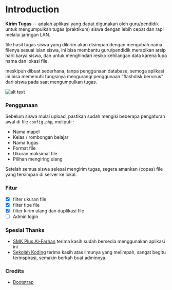 # Introduction
**Kirim Tugas** -- adalah aplikasi yang dapat digunakan oleh guru/pendidik untuk mengumpulkan tugas (praktikum) siswa dengan lebih cepat dan rapi melalui jaringan LAN.

file hasil tugas siswa yang dikirim akan disimpan dengan mengubah nama filenya sesuai isian siswa, ini bisa membantu guru/pendidik merapikan arsip haril karya siswa, dan untuk menghindari resiko kehilangan data karena lupa nama dan lokasi file.

meskipun dibuat sederhana, tanpa penggunaan database, semoga aplikasi ini bisa memenuhi fungsinya mengurangi penggunaan "flashdisk bervirus" dari siswa pada saat mengumpulkan tugas.


![alt text](https://preview.ibb.co/kKPZiQ/Screenshot_from_2017_07_01_15_30_01.png "Preview")

### Penggunaan
Sebelum siswa mulai upload, pastikan sudah mengisi beberapa pengaturan awal di file ```config.php```, meliputi :
- Nama mapel
- Kelas / rombongan belajar
- Nama tugas
- Format file
- Ukuran maksimal file
- Pilihan mengiring ulang

Setelah semua siswa selesai mengirim tugas, segera amankan (copas) file yang tersimpan di server ke lokal.

### Fitur
- [x] filter ukuran file
- [x] filter tipe file
- [x] filter kirim ulang dan duplikasi file
- [ ] Admin login

### Spesial Thanks
- [SMK Plus Al-Farhan](http://smkplusalfarhan.sch.id/)
terima kasih sudah bersedia menggunakan aplikasi ini
- [Sekolah Koding](http://sekolahkoding.com/)
terima kasih atas ilmunya yang melimpah, sangat begitu terinspirasi, semakin berkah buat adminnya.


### Credits
- [Bootstrap](http://getbootstrap.com/)
